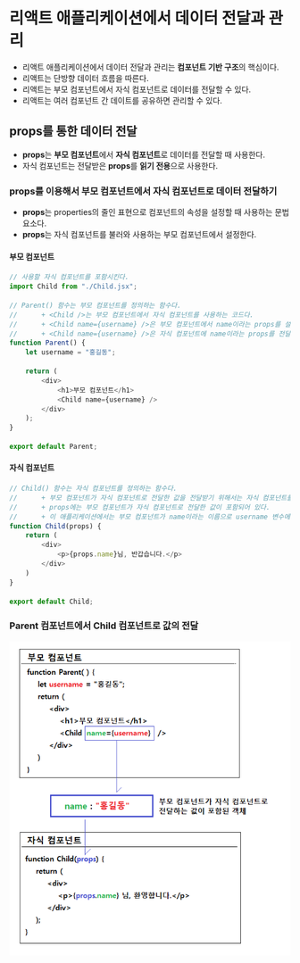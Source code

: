 # 리액트 애플리케이션에서 데이터 전달과 관리

- 리액트 애플리케이션에서 데이터 전달과 관리는 **컴포넌트 기반 구조**의 핵심이다.
- 리액트는 단방향 데이터 흐름을 따른다.
- 리액트는 부모 컴포넌트에서 자식 컴포넌트로 데이터를 전달할 수 있다.
- 리액트는 여러 컴포넌트 간 데이트를  공유하면 관리할 수 있다.

## props를 통한 데이터 전달

- **props**는 **부모 컴포넌트**에서 **자식 컴포넌트**로 데이터를 전달할 때 사용한다.
- 자식 컴포넌트는 전달받은 **props**를 **읽기 전용**으로 사용한다.

### props를 이용해서 부모 컴포넌트에서 자식 컴포넌트로 데이터 전달하기

- **props**는 properties의 줄인 표현으로 컴포넌트의 속성을 설정할 때 사용하는 문법 요소다.
- **props**는 자식 컴포넌트를 불러와 사용하는 부모 컴포넌트에서 설정한다.

#### 부모 컴포넌트

```javascript
// 사용할 자식 컴포넌트를 포함시킨다.
import Child from "./Child.jsx";

// Parent() 함수는 부모 컴포넌트를 정의하는 함수다.
//      + <Child />는 부모 컴포넌트에서 자식 컴포넌트를 사용하는 코드다.
//      + <Child name={username} />은 부모 컴포넌트에서 name이라는 props를 설정한다.
//      + <Child name={username} />은 자식 컴포넌트에 name이라는 props를 전달하도록 설정한다. 
function Parent() {
    let username = "홍길동";

    return (
        <div>
            <h1>부모 컴포넌트</h1>
            <Child name={username} />
        </div>
    );
}

export default Parent;
```

#### 자식 컴포넌트

```javascript
// Child() 함수는 자식 컴포넌트를 정의하는 함수다.
//      + 부모 컴포넌트가 자식 컴포넌트로 전달한 값을 전달받기 위해서는 자식 컴포넌트를 정의하는 함수에 매개변수로 props를 정의한다.
//      + props에는 부모 컴포넌트가 자식 컴포넌트로 전달한 값이 포함되어 있다.
//      + 이 애플리케이션에서는 부모 컴포넌트가 name이라는 이름으로 username 변수에 저장된 값("홍길동")을 전달하였다.
function Child(props) {
    return (
        <div>
            <p>{props.name}님, 반갑습니다.</p>
        </div>
    ) 
}

export default Child;
```

### Parent 컴포넌트에서 Child 컴포넌트로 값의 전달

![props를 이용한 부모 컴포넌트에서 자식 컴포넌트로 값 전달](images/react-props-1.png)


